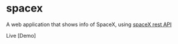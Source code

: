 # spacex
A web application that shows info of SpaceX, using [spaceX rest API](https://github.com/r-spacex/SpaceX-API) 

Live [Demo]
